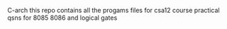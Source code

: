 C-arch
this repo contains all the progams files
for csa12 course practical qsns
for 8085
8086 and logical gates

